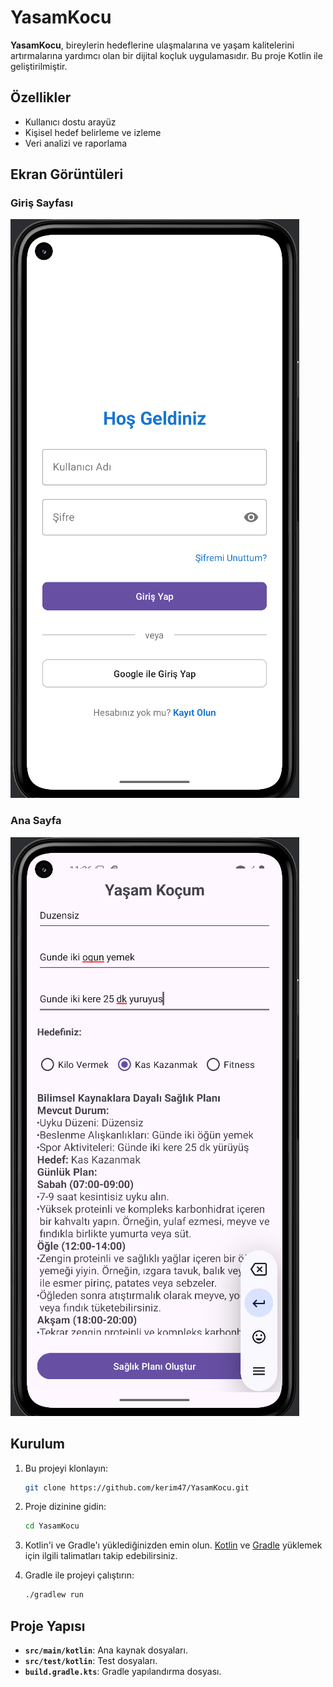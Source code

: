 # YasamKocu

**YasamKocu**, bireylerin hedeflerine ulaşmalarına ve yaşam kalitelerini artırmalarına yardımcı olan bir dijital koçluk uygulamasıdır. Bu proje Kotlin ile geliştirilmiştir.

## Özellikler
- Kullanıcı dostu arayüz
- Kişisel hedef belirleme ve izleme
- Veri analizi ve raporlama

## Ekran Görüntüleri

### Giriş Sayfası
![Login Page](login_page.png)

### Ana Sayfa
![Main Page](main_page.png)

## Kurulum

1. Bu projeyi klonlayın:
    ```bash
    git clone https://github.com/kerim47/YasamKocu.git
    ```

2. Proje dizinine gidin:
    ```bash
    cd YasamKocu
    ```

3. Kotlin'i ve Gradle'ı yüklediğinizden emin olun. [Kotlin](https://kotlinlang.org/) ve [Gradle](https://gradle.org/) yüklemek için ilgili talimatları takip edebilirsiniz.

4. Gradle ile projeyi çalıştırın:
    ```bash
    ./gradlew run
    ```

## Proje Yapısı

- **`src/main/kotlin`**: Ana kaynak dosyaları.
- **`src/test/kotlin`**: Test dosyaları.
- **`build.gradle.kts`**: Gradle yapılandırma dosyası.
